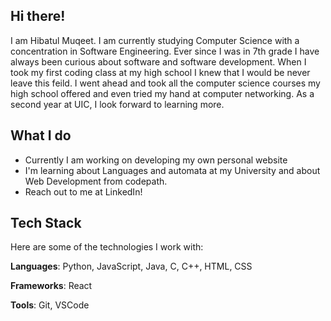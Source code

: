 ## Hi there!




I am Hibatul Muqeet. I am currently studying Computer Science with a concentration in Software Engineering. Ever since I was in 7th grade I have always been curious about software and software development. When I took my first coding class at my high school I knew that I would be never leave this feild. I went ahead and took all the computer science courses my high school offered and even tried my hand at  computer networking. As a second year at UIC, I look forward to learning more.

## What I do
- Currently I am working on developing my own personal website
- I'm learning about Languages and automata at my University and about Web Development from codepath.
- Reach out to me at LinkedIn!

## Tech Stack
Here are some of the technologies I work with:

**Languages**: Python, JavaScript, Java, C, C++, HTML, CSS

**Frameworks**: React

**Tools**: Git, VSCode







